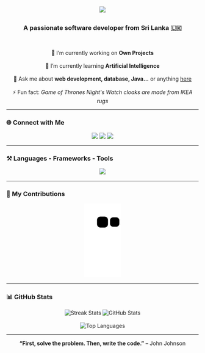 <h1 align="center">
  <img src="https://readme-typing-svg.herokuapp.com/?font=Righteous&size=35&center=true&vCenter=true&width=500&height=70&duration=4000&lines=Hi+There!+👋;+I'm+Aloka+Dev!;" />
</h1>

<h3 align="center">A passionate software developer from Sri Lanka 🇱🇰</h3>

<br/>

<div align="center">

🔭 I’m currently working on <b>Own Projects</b><br>  
🌱 I’m currently learning <b>Artificial Intelligence</b><br>  
💬 Ask me about <b>web development, database, Java...</b> or anything <a href="https://github.com/Alokachamod/Alokachamod/issues">here</a><br>  
⚡ Fun fact: <i>Game of Thrones Night's Watch cloaks are made from IKEA rugs</i>

</div>

---

### 🌐 Connect with Me

<p align="center">
  <a href="mailto:slteengeek@gmail.com"><img src="https://img.shields.io/badge/Gmail-333333?style=for-the-badge&logo=gmail&logoColor=red" /></a>
  <a href="https://www.linkedin.com/in/aloka-chamod-440120238/" target="_blank"><img src="https://img.shields.io/badge/LinkedIn-0077B5?style=for-the-badge&logo=linkedin&logoColor=white" /></a>
  <a href="https://alokadev.github.io" target="_blank"><img src="https://img.shields.io/badge/Portfolio-FF5722?style=for-the-badge&logo=vercel&logoColor=white" /></a>
</p>

---

### ⚒️ Languages - Frameworks - Tools

<div align="center">
  <img src="https://skillicons.dev/icons?i=html,css,bootstrap,tailwind,js,php,react,nodejs,java,python,mysql,git,github,vscode,figma" />
</div>

---

### 🐍 My Contributions

<div align="center">
  <img alt="snake eating my contributions" src="https://raw.githubusercontent.com/Alokachamod/Alokachamod/output/github-contribution-grid-snake.svg" />
</div>

---

### 📊 GitHub Stats

<div align="center">
  <img width="390" src="https://github-readme-streak-stats.herokuapp.com/?user=Alokachamod&count_private=true&theme=react&border_radius=10" alt="Streak Stats"/>
  <img width="390" src="https://github-readme-stats.vercel.app/api?username=Alokachamod&count_private=true&show_icons=true&theme=react&rank_icon=github&border_radius=10" alt="GitHub Stats"/>
  <br><br>
  <img width="325" src="https://github-readme-stats.vercel.app/api/top-langs/?username=Alokachamod&hide=html&langs_count=8&layout=compact&theme=react&border_radius=10" alt="Top Languages"/>
</div>

---

<p align="center">
  <b>“First, solve the problem. Then, write the code.”</b> – John Johnson
</p>
